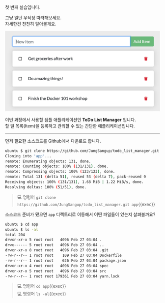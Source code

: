 첫 번째 실습입니다.  

그냥 일단 무작정 따라해보세요.  
자세한건 천천히 알아볼게요.  

![](./img/todo-list-sample1.png)

이번 과정에서 사용할 샘플 애플리케이션인 **ToDo List Manager** 입니다.  
할 일 목록(Item)을 등록하고 관리할 수 있는 간단한 애플리케이션입니다.

---

먼저 필요한 소스코드를 Github에서 다운로드 합니다.  

```bash
ubuntu $ git clone https://github.com/JungSangup/todo_list_manager.git app
Cloning into 'app'...
remote: Enumerating objects: 131, done.
remote: Counting objects: 100% (131/131), done.
remote: Compressing objects: 100% (123/123), done.
remote: Total 131 (delta 51), reused 53 (delta 7), pack-reused 0
Receiving objects: 100% (131/131), 1.68 MiB | 1.22 MiB/s, done.
Resolving deltas: 100% (51/51), done.
```

> 💻 명령어 `git clone https://github.com/JungSangup/todo_list_manager.git app`{{exec}}

소스코드 준비가 됐으면 `app` 디렉토리로 이동해서 어떤 파일들이 있는지 살펴볼까요?

```bash
ubuntu $ cd app
ubuntu $ ls -al
total 204
drwxr-xr-x 5 root root   4096 Feb 27 03:04 .
drwx------ 5 root root   4096 Feb 27 03:04 ..
drwxr-xr-x 8 root root   4096 Feb 27 03:04 .git
-rw-r--r-- 1 root root    109 Feb 27 03:04 Dockerfile
-rw-r--r-- 1 root root    626 Feb 27 03:04 package.json
drwxr-xr-x 4 root root   4096 Feb 27 03:04 spec
drwxr-xr-x 5 root root   4096 Feb 27 03:04 src
-rw-r--r-- 1 root root 179361 Feb 27 03:04 yarn.lock
```

> 💻 명령어 `cd app`{{exec}}  
> 💻 명령어 `ls -al`{{exec}}